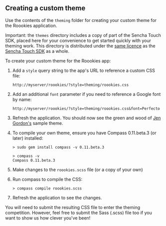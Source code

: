 Creating a custom theme
-----------------------

Use the contents of the <code>theming</code> folder for creating your custom theme for the Roookies application.

<string>Important:</strong> the <code>themes</code> directory includes a copy of part of the Sencha Touch SDK, placed here for your convenience to get started quickly with your theming work. This directory is distributed under the [same licence](http://dev.sencha.com/deploy/touch/license.txt) as the [Sencha Touch SDK](http://sencha.com/products/touch) as a whole.

To create your custom theme for the Roookies app:

1.  Add a <code>style</code> query string to the app's URL to reference a custom CSS file:

        http://myserver/roookies/?style=theming/roookies.css

2.  Add an additional <code>font</code> parameter if you need to reference a Google font by name:

        http://myserver/roookies/?style=theming/roookies.css&font=Perfecto

3.  Refresh the application. You should now see the green and wood of [Jen Gordon's](http://tapptics.com) sample theme.

4.  To compile your own theme, ensure you have Compass 0.11.beta.3 (or later) installed:

        > sudo gem install compass -v 0.11.beta.3

        > compass -v
        Compass 0.11.beta.3

5.  Make changes to the <code>roookies.scss</code> file (or a copy of your own)

6.  Run compass to compile the CSS:

        > compass compile roookies.scss

7.  Refresh the application to see the changes.


You will need to submit the resulting CSS file to enter the theming competition. However, feel free to submit the Sass (.scss) file too if you want to show us how clever you've been!
